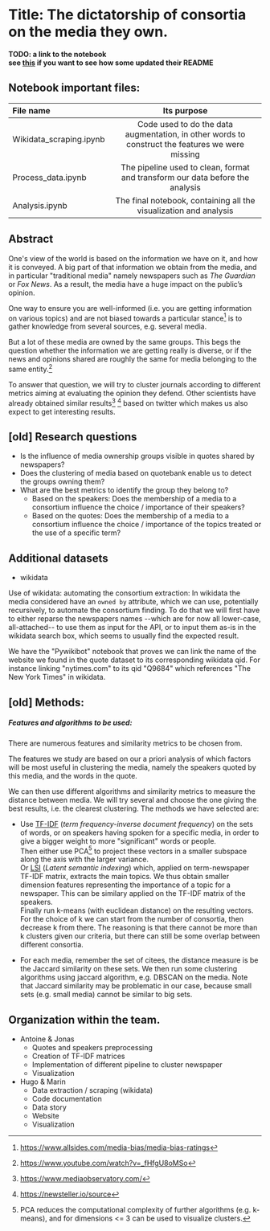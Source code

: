 # Title: The dictatorship of consortia on the media they own.

**TODO: a link to the notebook**  
**see [this](https://github.com/epfl-ada/ada-2020-project-milestone-p3-p3_chic) if
you want to see how some updated their README**

## Notebook important files:

| File name                                    |Its purpose                                   |
|:-------------------------------------------- |:----------------------------------------:|
|Wikidata_scraping.ipynb| Code used to do the data augmentation, in other words to construct the features we were missing |
|Process_data.ipynb | The pipeline used to clean, format and transform our data before the analysis |
|Analysis.ipynb  | The final notebook, containing all the visualization and analysis |


## Abstract
One's view of the world is based on the information we have on it, and how it is conveyed.
A big part of that information we obtain from the media, and in particular "traditional media"
namely newspapers such as *The Guardian* or *Fox News*.
As a result, the media have a huge impact on the public’s opinion.

One way to ensure you are well-informed (i.e. you are getting information on various topics) and are
not biased towards a particular stance[^1] is to gather knowledge from several sources,
e.g. several media.

[^1]: https://www.allsides.com/media-bias/media-bias-ratings

But a lot of these media are owned by the same groups. This begs the question whether
the information we are getting really is diverse, or if the news and opinions shared
are roughly the same for media belonging to the same entity.[^2]

[^2]: https://www.youtube.com/watch?v=_fHfgU8oMSo

To answer that question, we will try to cluster journals according to different metrics
aiming at evaluating the opinion they defend. Other scientists have already obtained
similar results[^3] [^4] based on twitter which makes us also expect to get interesting results.

[^3]: https://www.mediaobservatory.com/
[^4]: https://newsteller.io/source

## \[old\] Research questions
- Is the influence of media ownership groups visible in quotes shared by newspapers?
- Does the clustering of media based on quotebank enable us to detect the groups owning them?
- What are the best metrics to identify the group they belong to?  
  * Based on the speakers: Does the membership of a media to a consortium influence the choice / importance of their speakers?  
  * Based on the quotes: Does the membership of a media to a consortium influence
   the choice / importance of the topics treated or the use of a specific term?

## Additional datasets
  * wikidata

  Use of wikidata: automating the consortium extraction:
  In wikidata the media considered have an `owned by`
  attribute, which we can use, potentially recursively, to automate the consortium finding.
  To do that we will first have to either reparse the newspapers names  --which are for now
  all lower-case, all-attached-- to use them as input for the API, or to input them as-is
  in the wikidata search box, which seems to usually find the expected result.

  We have the "Pywikibot" notebook that proves we can link the name of the website we found in
  the quote dataset to its corresponding wikidata qid. For instance linking "nytimes.com" to its qid
  "Q9684" which references "The New York Times" in wikidata.

## \[old\] Methods:

##### Features and algorithms to be used:
There are numerous features and similarity metrics to be chosen from.  

The features we study are based on our a priori analysis of
which factors will be most useful in clustering the media, namely the speakers
quoted by this media, and the words in the quote.

We can then use different algorithms and similarity metrics to measure the distance
between media. We will try several and choose the one giving the best
results, i.e. the clearest clustering. The methods we have selected are:
* Use [TF-IDF](https://en.wikipedia.org/wiki/Tf%E2%80%93idf)
(*term frequency-inverse document frequency*) on the sets of words, or on speakers
having spoken for a specific media, in order to give a bigger
weight to more "significant" words or people.   
Then either use PCA[^5] to project these vectors in a smaller subspace along the axis with the larger variance.  
Or [LSI](https://en.wikipedia.org/wiki/Latent_semantic_analysis) (*Latent semantic indexing*)
which, applied on term-newspaper TF-IDF matrix, extracts the main topics. We thus obtain smaller dimension features representing the importance of a topic for a newspaper. This can be similary applied on the TF-IDF matrix of the speakers.  
Finally run k-means (with euclidean distance) on the resulting vectors. For the choice of k
we can start from the number of consortia, then decrease k from there. The reasoning
is that there cannot be more than k clusters given our criteria, but there can still
be some overlap between different consortia.

* For each media, remember the set of citees, the distance measure is be
the Jaccard similarity on these sets. We then run some clustering algorithms
using jaccard algorithm, e.g. DBSCAN on the media. Note that Jaccard similarity may be problematic in
our case, because small sets (e.g. small media) cannot be similar to big sets.

[^5]: PCA reduces the computational complexity of further algorithms (e.g. k-means),
and for dimensions <= 3 can be used to visualize clusters.

## Organization within the team.
* Antoine & Jonas
  * Quotes and speakers preprocessing
  * Creation of TF-IDF matrices
  * Implementation of different pipeline to cluster newspaper
  * Visualization
* Hugo & Marin
  * Data extraction / scraping (wikidata)
  * Code documentation
  * Data story
  * Website
  * Visualization

